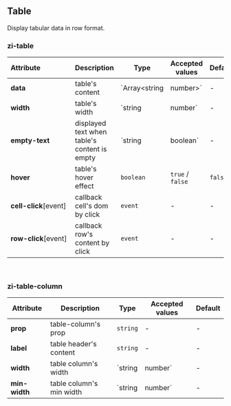 ## Table

Display tabular data in row format.

<ex-code name="ex-table-basic"></ex-code>

<ex-code name="ex-table-delete"></ex-code>

<ex-code name="ex-table-width"></ex-code>

<ex-footer edit-link="https://github.com/zeit-ui/vue/edit/master/docs/en-us/components/table.md">

<h3>zi-table</h3>

| Attribute&nbsp;&nbsp;&nbsp;&nbsp;&nbsp;&nbsp;&nbsp;&nbsp;&nbsp;&nbsp;&nbsp;&nbsp;&nbsp;&nbsp;&nbsp; | Description | Type | Accepted values | Default
| ------------------------- | ---------- | ---- |  -------------- | ------ |
| **data** | table's content | `Array<string | number>` | - | `[]` |
| **width** | table's width | `string | number` | - | - |
| **empty-text** | displayed text when table's content is empty | `string | boolean` | - | `false` |
| **hover** | table's hover effect  | `boolean` | `true` / `false` | `false` |
| **cell-click**[event] | callback cell's dom by click  | `event` | - | - |
| **row-click**[event] | callback row's content by click  | `event` | - | - |

<br/>
<h3>zi-table-column</h3>

| Attribute | Description | Type | Accepted values | Default
| ---------- | ---------- | ---- |  -------------- | ------ |
| **prop** | table-column's prop | `string` | - | - |
| **label** | table header's content | `string` | - | - |
| **width** | table column's width | `string | number` | - | - |
| **min-width** | table column's min width | `string | number` | - | - |

</ex-footer>
